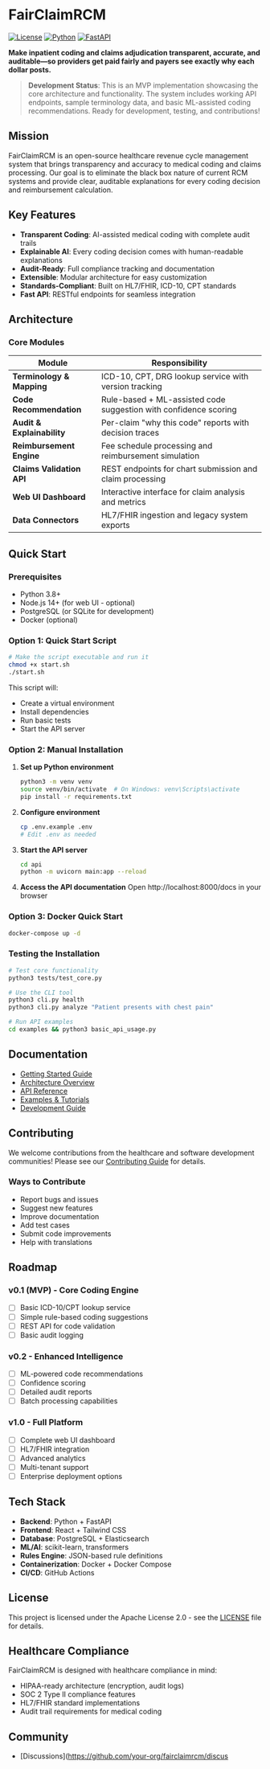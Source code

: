 # FairClaimRCM

[![License](https://img.shields.io/badge/License-Apache%202.0-blue.svg)](https://opensource.org/licenses/Apache-2.0)
[![Python](https://img.shields.io/badge/python-3.8+-blue.svg)](https://www.python.org/downloads/)
[![FastAPI](https://img.shields.io/badge/FastAPI-0.68+-green.svg)](https://fastapi.tiangolo.com/)

**Make inpatient coding and claims adjudication transparent, accurate, and auditable—so providers get paid fairly and payers see exactly why each dollar posts.**

> **Development Status**: This is an MVP implementation showcasing the core architecture and functionality. The system includes working API endpoints, sample terminology data, and basic ML-assisted coding recommendations. Ready for development, testing, and contributions!

## Mission

FairClaimRCM is an open-source healthcare revenue cycle management system that brings transparency and accuracy to medical coding and claims processing. Our goal is to eliminate the black box nature of current RCM systems and provide clear, auditable explanations for every coding decision and reimbursement calculation.

## Key Features

- **Transparent Coding**: AI-assisted medical coding with complete audit trails
- **Explainable AI**: Every coding decision comes with human-readable explanations
- **Audit-Ready**: Full compliance tracking and documentation
- **Extensible**: Modular architecture for easy customization
- **Standards-Compliant**: Built on HL7/FHIR, ICD-10, CPT standards
- **Fast API**: RESTful endpoints for seamless integration

## Architecture

### Core Modules

| Module | Responsibility |
|--------|----------------|
| **Terminology & Mapping** | ICD-10, CPT, DRG lookup service with version tracking |
| **Code Recommendation** | Rule-based + ML-assisted code suggestion with confidence scoring |
| **Audit & Explainability** | Per-claim "why this code" reports with decision traces |
| **Reimbursement Engine** | Fee schedule processing and reimbursement simulation |
| **Claims Validation API** | REST endpoints for chart submission and claim processing |
| **Web UI Dashboard** | Interactive interface for claim analysis and metrics |
| **Data Connectors** | HL7/FHIR ingestion and legacy system exports |

## Quick Start

### Prerequisites

- Python 3.8+
- Node.js 14+ (for web UI - optional)
- PostgreSQL (or SQLite for development)
- Docker (optional)

### Option 1: Quick Start Script

```bash
# Make the script executable and run it
chmod +x start.sh
./start.sh
```

This script will:
- Create a virtual environment
- Install dependencies
- Run basic tests
- Start the API server

### Option 2: Manual Installation

1. **Set up Python environment**
   ```bash
   python3 -m venv venv
   source venv/bin/activate  # On Windows: venv\Scripts\activate
   pip install -r requirements.txt
   ```

2. **Configure environment**
   ```bash
   cp .env.example .env
   # Edit .env as needed
   ```

3. **Start the API server**
   ```bash
   cd api
   python -m uvicorn main:app --reload
   ```

4. **Access the API documentation**
   Open http://localhost:8000/docs in your browser

### Option 3: Docker Quick Start

```bash
docker-compose up -d
```

### Testing the Installation

```bash
# Test core functionality
python3 tests/test_core.py

# Use the CLI tool
python3 cli.py health
python3 cli.py analyze "Patient presents with chest pain"

# Run API examples
cd examples && python3 basic_api_usage.py
```

## Documentation

- [Getting Started Guide](docs/getting-started.md)
- [Architecture Overview](docs/architecture.md)
- [API Reference](docs/api-reference.md)
- [Examples & Tutorials](examples/)
- [Development Guide](docs/development.md)

## Contributing

We welcome contributions from the healthcare and software development communities! Please see our [Contributing Guide](CONTRIBUTING.md) for details.

### Ways to Contribute

- Report bugs and issues
- Suggest new features
- Improve documentation
- Add test cases
- Submit code improvements
- Help with translations

## Roadmap

### v0.1 (MVP) - Core Coding Engine
- [ ] Basic ICD-10/CPT lookup service
- [ ] Simple rule-based coding suggestions
- [ ] REST API for code validation
- [ ] Basic audit logging

### v0.2 - Enhanced Intelligence
- [ ] ML-powered code recommendations
- [ ] Confidence scoring
- [ ] Detailed audit reports
- [ ] Batch processing capabilities

### v1.0 - Full Platform
- [ ] Complete web UI dashboard
- [ ] HL7/FHIR integration
- [ ] Advanced analytics
- [ ] Multi-tenant support
- [ ] Enterprise deployment options

## Tech Stack

- **Backend**: Python + FastAPI
- **Frontend**: React + Tailwind CSS
- **Database**: PostgreSQL + Elasticsearch
- **ML/AI**: scikit-learn, transformers
- **Rules Engine**: JSON-based rule definitions
- **Containerization**: Docker + Docker Compose
- **CI/CD**: GitHub Actions

## License

This project is licensed under the Apache License 2.0 - see the [LICENSE](LICENSE) file for details.

## Healthcare Compliance

FairClaimRCM is designed with healthcare compliance in mind:
- HIPAA-ready architecture (encryption, audit logs)
- SOC 2 Type II compliance features
- HL7/FHIR standard implementations
- Audit trail requirements for medical coding

## Community

- [Discussions](https://github.com/your-org/fairclaimrcm/discus